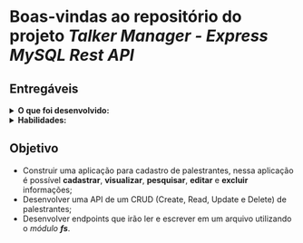 # Boas-vindas ao repositório do projeto _Talker Manager - Express MySQL Rest API_

## Entregáveis

<details>
  <summary><strong>O que foi desenvolvido:</strong></summary>

## 1 - Endpoint `/login`

- POST `/login`:
  - O corpo da requisição deverá ter o seguinte formato:

    ```json
    {
      "email": "email@email.com",
      "password": "123456"
    }
    ```

  - Caso a requisição esteja correta, o endpoint deverá retornar um código de `status 200` com o token gerado e o seguinte corpo:

    ```json
    {
      "token": "7mqaVRXJSp886CGr"
    }
    ```

  - O endpoint deve retornar um token aleatório a cada vez que for acessado.

- Validações para o endpoint `/login`:
  - Caso o campo `email` não seja passado, retorna um código de `status 400` com o seguinte corpo:

    ```json
    {
      "message": "O campo \"email\" é obrigatório"
    }
    ```

  - Caso o `email` passado não seja válido, retorna um código de `status 400` com o seguinte corpo:

    ```json
    {
      "message": "O \"email\" deve ter o formato \"email@email.com\""
    }
    ```

  - Caso o campo `password` não seja passado, retorna um código `status 400` com o seguinte corpo:

    ```json
    {
      "message": "O campo \"password\" é obrigatório"
    }
    ```

  - Caso a senha não tenha pelo menos **6 caracteres** retorna um código de `status 400` com o seguinte corpo:

    ```json
    {
      "message": "O \"password\" deve ter pelo menos 6 caracteres"
    }
    ```

## 2 - Endpoint `talker`

- GET `/talker`:
  - A requisição retorna o `status 200` e um array com todos os palestrantes cadastrados.
    - Exemplo:

    ```json
    [
      <!-- ... -->
      {
        "name": "Henrique Albuquerque",
        "age": 62,
        "id": 1,
        "talk": { "watchedAt": "23/10/2020", "rate": 5 }
      },
      <!-- ... -->
    ]
    ```

  - Caso não exista nenhum palestrante cadastrado, a requisição deve retornar o `status 200` e um array vazio.
    - Exemplo:

      ```json
      []
      ```

- GET `/talker/:id`:
  - A requisição retorna o `status 200` e um palestrante com base no `id` da rota.
    - Por exemplo, ao fazer uma requisição `/talker/1`, a resposta seria:

    ```json
    {
      "name": "Henrique Albuquerque",
      "age": 62,
      "id": 1,
      "talk": { "watchedAt": "23/10/2020", "rate": 5 }
    }
    ```

  - Caso um palestrante não seja encontrado, a requisição retorna o `status 404` com o seguinte corpo:

    ```json
    {
      "message": "Palestrante não encontrado"
    }
    ```

- À partir de agora, todas as rotas precisarão de um token de autenticação nos headers, no campo `authorization`.
  - Caso o token não seja encontrado, retorna um código de `status 401` com o seguinte corpo:

    ```json
    {
      "message": "Token não encontrado"
    }
    ```

  - Caso o token não seja válido, retorna um código de `status 401`, com o seguinte corpo:

    ```json
    {
      "message": "Token inválido"
    }
    ```

- POST `/talker`:
  - O endpoint adiciona um novo palestrante ao arquivo;
  - Exemplo do corpo da requisição:

    ```json
    {
      "name": "Danielle Santos",
      "age": 56,
      "talk": {
        "watchedAt": "22/10/2019",
        "rate": 5
      }
    }
    ```

  - O campo `name` é **obrigatório** e deve ter no mínimo **3 caracteres**.
    - Caso o campo esteja vazio, retorna o código de `status 400` com o seguinte corpo:

      ```json
      {
        "message": "O campo \"name\" é obrigatório"
      }
      ```

    - Caso o nome não tenha pelo menos **3 caracteres** retorna um código de `status 400` com o seguinte corpo:

      ```json
      {
        "message": "O \"name\" deve ter pelo menos 3 caracteres"
      }
      ```

  - O campo `age` é obrigatório, é um número inteiro e apenas maiores de idade (mínimo `18 anos`) podem ser cadastrados.
    - Caso o campo não for passado retorna um código de `status 400` com o seguinte corpo:

      ```json
      {
        "message": "O campo \"age\" é obrigatório"
      }
      ```

    - Caso o campo não seja um número (tipo `number`), inteiro, igual ou maior que 18, retorna o código de `status 400` com o seguinte corpo:

      ```json
      {
        "message": "O campo \"age\" deve ser um número inteiro igual ou maior que 18"
      }
      ```

  - O campo `talk` deverá ser um objeto com as chaves `watchedAt` e `rate`:
  - O campo `talk` é obrigatório.
    - Caso o campo não seja informado, retorna o `status 400` com o seguinte corpo:

      ```json
      {
        "message": "O campo \"talk\" é obrigatório"
      }
      ```

  - O campo `watchedAt` é obrigatório.
    - Caso o campo não seja informado, retorna o `status 400` com o seguinte corpo:

      ```json
      {
        "message": "O campo \"watchedAt\" é obrigatório"
      }
      ```

  - O campo `watchedAt` deve ser uma data no formato `dd/mm/aaaa`.
    - Caso a data não respeite o formato, retorna o `status 400` com o seguinte corpo:

      ```json
      {
        "message": "O campo \"watchedAt\" deve ter o formato \"dd/mm/aaaa\""
      }
      ```

  - O campo `rate` é obrigatório.
    - Caso o campo não seja informado, retorna o `status 400` com o seguinte corpo:

      ```json
      {
        "message": "O campo \"rate\" é obrigatório"
      }
      ```

  - O campo `rate` deve ser um número inteiro e deve ter o valor entre 1 e 5.
    - Caso o `rate` não seja um número inteiro (`int`) entre 1 e 5, retorna um `status 400` com o seguinte corpo:

      ```json
      {
        "message": "O campo \"rate\" deve ser um número inteiro entre 1 e 5"
      }
      ```

  - Caso esteja tudo certo, retorna o `status 201` e a pessoa cadastrada com o seguinte corpo:

    ```json
    {
      "id": 1,
      "name": "Danielle Santos",
      "age": 56,
      "talk": {
        "watchedAt": "22/10/2019",
        "rate": 5
      }
    }
    ```

- PUT `/talker/:id`:
  - O endpoint edita um palestrante com base no `id` da rota, sem alterar o id registrado.
  - Exemplo de corpo da requisição:

    ```json
    {
      "name": "Danielle Santos",
      "age": 56,
      "talk": {
        "watchedAt": "22/10/2019",
        "rate": 5
      }
    }
    ```

  - O campo `name` é obrigatório e deve ter no mínimo **3 caracteres**.
    - Caso o campo não seja passado, retorna um código de `status 400` com o seguinte corpo:

      ```json
      {
        "message": "O campo \"name\" é obrigatório"
      }
      ```

    - Caso o nome não tenha pelo menos **3 caracteres**, retorna um código de `status 400` com o seguinte corpo:

      ```json
      {
        "message": "O \"name\" ter pelo menos 3 caracteres"
      }
      ```

  - O campo `age` é obrigatório, é um número inteiro (`int`) e apenas maiores de idade (**18 anos**) podem ser cadastrados.
    - Caso o campo não seja passado, retorna um código de `status 400` com o seguinte corpo:

      ```json
      {
        "message": "O campo \"age\" é obrigatório"
      }
      ```

    - Caso o campo não seja um número (tipo `number`), inteiro (`int`), igual ou maior que 18, retorna um código de `status 400` com o seguinte corpo:

      ```json
      {
        "message": "O campo \"age\" deve ser um número inteiro igual ou maior que 18"
      }
      ```

  - O campo `talk` é um objeto que possui as chaves `watchedAt` e `rate`
    - O campo `talk` é obrigatório, caso não seja informado retorna um `status 400` com o seguinte corpo:

      ```json
      {
        "message": "O campo \"talk\" é obrigatório"
      }
      ```

    - O campo `watchedAt` é obrigatório e caso não seja informado retorna um `status 400` com o seguinte corpo:

      ```json
      {
        "message": "O campo \"watchedAt\" é obrigatório"
      }
      ```

    - O campo `watchedAt` deve ter o formato `dd/mm/aaaa` e caso não respeite o formato, retorna o `status 400` com o seguinte corpo:

      ```json
      {
        "message": "O campo \"watchedAt\" deve ter o formato \"dd/mm/aaaa\""
      }
      ```

    - O campo `rate` é obrigatório e caso não seja informado retorna o `status 400` com o seguinte corpo:

      ```json
      {
        "message": "O campo \"rate\" é obrigatório"
      }
      ```

  - Caso um palestrante não seja encontrado com base no `id` da rota, a requisição retorna o `status 404` com o seguinte corpo:

    ```json
    {
      "message": "Palestrante não encontrado"
    }
    ```

  - Caso tudo esteja certo, retorna o `status 200` e o palestrante editado.
    - Exemplo do retorno da requisição:

      ```json
      {
        "id": 1,
        "name": "Danielle Santos",
        "age": 56,
        "talk": {
          "watchedAt": "22/10/2019",
          "rate": 4
        }
      }
      ```

- DELETE `/talker/:id`:
  - O endpoint deleta um palestrante com base no `id` da rota e retorna o `status 204`, sem conteúdo na resposta.

- GET `/talker/search` com o parâmetro `q=searchTerm`:
  - O endpoint retorna um `array` de palestrantes que contenham em seu nome o termo pesquisado no _queryParam_ `q` da _URL_.
  - Retorna o `status 200` com o seguinte corpo:

    ```json
    /talker/search?q=Da
    ```

    ```json
    [
      {
        "id": 1,
        "name": "Danielle Santos",
        "age": 56,
        "talk": {
          "watchedAt": "22/10/2019",
          "rate": 5,
        },
      }
    ]
    ```

  - Caso o `searchTerm` não seja informado ou esteja vazio, o endpoint retorna um array com todos os palestrantes cadastrados, com um `status 200`.

  - Caso nenhum palestrante satisfaça a busca, o endpoint retorna o `status 200` e um array vazio.

- GET `/talker/search` com o parâmetro `rate=rateNumber`:
  - O endpoint retorna um array de palestrantes cujo `rate` seja igual ao termo pesquisado no _queryParam_ `rate` da _URL_.

    ```json
    /talker/search?rate=5
    ```

    ```json
    [
      {
        "id": 1,
        "name": "Danielle Santos",
        "age": 56,
        "talk": {
          "watchedAt": "22/10/2019",
          "rate": 5,
        },
      }
    ]
    ```

- GET `/talker/search` com o parâmetro `date=watchedDate`:
  - O endpoint retorna um array de palestrantes cujo `watchedAt` seja um valor igual ao termo pesquisado no _queryParam_ `date` da URL, retornando um `status 200`` com o seguinte corpo:

    ```json
    /talker/search?date=22/10/2019
    ```

    ```json
    [
      {
        "id": 1,
        "name": "Danielle Santos",
        "age": 56,
        "talk": {
          "watchedAt": "22/10/2019",
          "rate": 5,
        },
      }
    ]
    ```

- PATCH `/talker/rate/:id`:
  - O endpoint altera uma avaliação de um palestrante com base no `id` da rota, sem alterar o id registrado.
  - O corpo da requisição tem o seguinte formato:

    ```json
    {
      "rate": 5
    }
    ```

  - Caso esteja tudo certo, retorna o `status 204` sem nenhum corpo.

- GET `/talker/db`:
  - Busca todos os palestrantes direto do banco de dados _MySQL_
  - A requisição retorna o `status 200` e um array com todos os palestrantes cadastrados.
    - Exemplo do retorno:

      ```json
      [
        {
          "name": "Henrique Albuquerque",
          "age": 62,
          "id": 1,
          "talk": { "watchedAt": "23/10/2020", "rate": 5 }
        },
        {
          "name": "Heloísa Albuquerque",
          "age": 67,
          "id": 2,
          "talk": { "watchedAt": "23/10/2020", "rate": 5 }
        },
        {
          "name": "Ricardo Xavier Filho",
          "age": 33,
          "id": 3,
          "talk": { "watchedAt": "23/10/2020", "rate": 5 }
        },
        {
          "name": "Marcos Costa",
          "age": 24,
          "id": 4,
          "talk": { "watchedAt": "23/10/2020", "rate": 5 }
        }
      ]
      ```

</details>

<details>
  <summary><strong>Habilidades:</strong></summary>

- Definir um _Servidor_;
- Utilizar o _Node.js_ com o _Express_ para criar uma rota de um endpoint de _API_;
- Utilizar o _Nodemon_ para auxiliar no desenvolvimento de _APIs Node.js_ com o _Express_;
- Utilizar o _Node.js_ com o _Express_ para **receber** e **tratar** requisições com parâmetros de:
  - Rota (**router params**);
  - Consulta (**query params**);
  - Corpo (**body**).
- Utilizar o _Node.js_ com o _Express_ para criar uma aplicação **CRUD**. - de criação (**create**), leitura (**read**), atualização (**update**) e remoção de dados (**delete**);
- Utilizar o _Thunder Client_ para fazer requisições a partir do VSCode.

</details>

## Objetivo

- Construir uma aplicação para cadastro de palestrantes, nessa aplicação é possível **cadastrar**, **visualizar**, **pesquisar**, **editar** e **excluir** informações;
- Desenvolver uma API de um CRUD (Create, Read, Update e Delete) de palestrantes;
- Desenvolver endpoints que irão ler e escrever em um arquivo utilizando o _módulo **fs**_.
